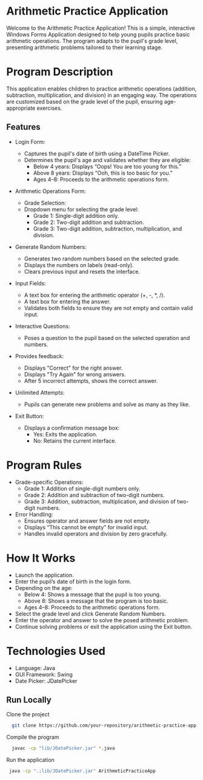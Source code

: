 
# Arithmetic Practice Application

Welcome to the Arithmetic Practice Application! This is a simple, interactive Windows Forms Application designed to help young pupils practice basic arithmetic operations. The program adapts to the pupil's grade level, presenting arithmetic problems tailored to their learning stage.

# Program Description

This application enables children to practice arithmetic operations (addition, subtraction, multiplication, and division) in an engaging way. The operations are customized based on the grade level of the pupil, ensuring age-appropriate exercises.




## Features

- Login Form:
    - Captures the pupil's date of birth using a DateTime Picker.
    - Determines the pupil's age and validates whether they are eligible:
        - Below 4 years: Displays “Oops! You are too young for this.”
        - Above 8 years: Displays “Ooh, this is too basic for you.”
        - Ages 4–8: Proceeds to the arithmetic operations form.
- Arithmetic Operations Form:
    - Grade Selection:
    - Dropdown menu for selecting the grade level:
        - Grade 1: Single-digit addition only.
        - Grade 2: Two-digit addition and subtraction.
        - Grade 3: Two-digit addition, subtraction, multiplication, and division.
- Generate Random Numbers:
    - Generates two random numbers based on the selected grade.
    - Displays the numbers on labels (read-only).
    - Clears previous input and resets the interface.
- Input Fields:
    - A text box for entering the arithmetic operator (+, -, *, /).
    - A text box for entering the answer.
    - Validates both fields to ensure they are not empty and contain valid input.
- Interactive Questions:
    - Poses a question to the pupil based on the selected operation and numbers.
- Provides feedback:
    - Displays "Correct" for the right answer.
    - Displays "Try Again" for wrong answers.
    - After 5 incorrect attempts, shows the correct answer.
- Unlimited Attempts:
    - Pupils can generate new problems and solve as many as they like.
- Exit Button:

    - Displays a confirmation message box:
        - Yes: Exits the application.
        - No: Retains the current interface.

# Program Rules
- Grade-specific Operations:
    - Grade 1: Addition of single-digit numbers only.
    - Grade 2: Addition and subtraction of two-digit numbers.
    - Grade 3: Addition, subtraction, multiplication, and division of two-digit numbers.
- Error Handling:
    - Ensures operator and answer fields are not empty.
    - Displays “This cannot be empty” for invalid input.
    - Handles invalid operators and division by zero gracefully.

# How It Works
- Launch the application.
- Enter the pupil’s date of birth in the login form.
- Depending on the age:
    - Below 4: Shows a message that the pupil is too young.
    - Above 8: Shows a message that the program is too basic.
    - Ages 4–8: Proceeds to the arithmetic operations form.
- Select the grade level and click Generate Random Numbers.
- Enter the operator and answer to solve the posed arithmetic problem.
- Continue solving problems or exit the application using the Exit button.

# Technologies Used
- Language: Java
- GUI Framework: Swing
- Date Picker: JDatePicker




## Run Locally

Clone the project

```bash
  git clone https://github.com/your-repository/arithmetic-practice-app.git

```

Compile the program

```bash
  javac -cp "lib/JDatePicker.jar" *.java


```

Run the application

```bash
 java -cp ".;lib/JDatePicker.jar" ArithmeticPracticeApp

```

